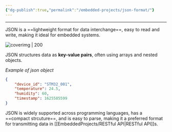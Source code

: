 ```yaml
---
{"dg-publish":true,"permalink":"/embedded-projects/json-format/"}
---
```


---

JSON is a ==lightweight format for data interchange==, easy to read and write, making it ideal for embedded systems.

![coverimg | 200](https://cdn3.iconfinder.com/data/icons/type-file-working-office-online-set-the-surname-us/53/json-type-1024.png)

JSON structures data as **key-value pairs**, often using arrays and nested objects.

_Example of json object_
```json
{
	"device_id": "STM32_001",
	"temperature": 24.5,
	"humidity": 60,
	"timestamp": 1625585599
}
```

JSON is widely supported across programming languages, has a ==compact strcuture==, and is easy to parse, making it a preferred format for transmitting data in [[EmbeddedProjects/RESTful API\|RESTful API]]s.

 